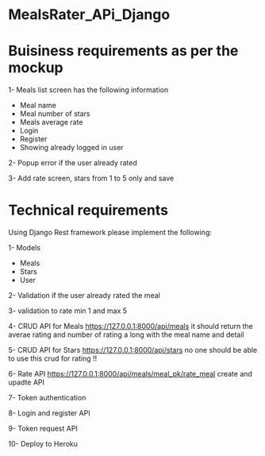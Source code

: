 # MealsRater_APi_Django

# Buisiness requirements as per the mockup

1- Meals list screen has the following information
- Meal name
- Meal number of stars
- Meals average rate
- Login
- Register
- Showing already logged in user

2- Popup error if the user already rated

3- Add rate screen, stars from 1 to 5 only and save

# Technical requirements
Using Django Rest framework please implement the following:

1- Models
- Meals
- Stars
- User

2- Validation if the user already rated the meal

3- validation to rate min 1 and max 5

4- CRUD API for Meals
    https://127.0.0.1:8000/api/meals
    it should return the averae rating and number of rating a long with the meal name and detail

5- CRUD API for Stars
    https://127.0.0.1:8000/api/stars
    no one should be able to use this crud for rating !!

6- Rate API
    https://127.0.0.1:8000/api/meals/meal_pk/rate_meal
    create and upadte API

7- Token authentication 

8- Login and register API

9- Token request API

10- Deploy to Heroku